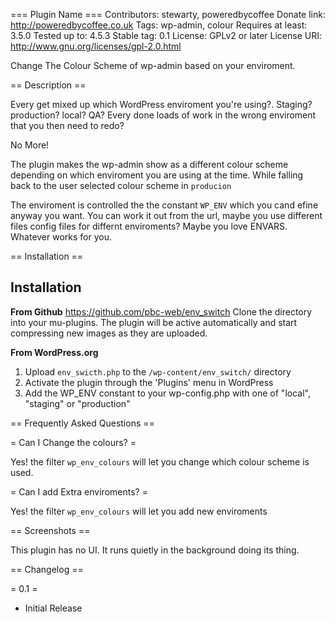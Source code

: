 === Plugin Name ===
Contributors: stewarty, poweredbycoffee
Donate link: http://poweredbycoffee.co.uk
Tags: wp-admin, colour
Requires at least: 3.5.0
Tested up to: 4.5.3
Stable tag: 0.1
License: GPLv2 or later
License URI: http://www.gnu.org/licenses/gpl-2.0.html


Change The Colour Scheme of wp-admin based on your enviroment.



== Description ==

Every get mixed up which WordPress enviroment you're using?.  Staging? production? local? QA? Every done loads of work in the 
wrong enviroment that you then need to redo?  

No More!

The plugin makes the wp-admin show as a different colour scheme depending on which enviroment you are using at the time. While falling back to the user selected colour scheme in `producion`

The enviroment is controlled the the constant `WP_ENV` which you cand efine anyway you want.  You can work it out from the url,
maybe you use different files config files for differnt enviroments?  Maybe you love ENVARS.  Whatever works for you.

== Installation ==

## Installation

**From Github**
https://github.com/pbc-web/env_switch
Clone the directory into your mu-plugins.  The plugin will be active automatically and start compressing new images as they are uploaded.  

**From WordPress.org**

1. Upload `env_swicth.php` to the `/wp-content/env_switch/` directory
2. Activate the plugin through the 'Plugins' menu in WordPress
3. Add the WP_ENV constant to your wp-config.php with one of "local", "staging" or "production"



== Frequently Asked Questions ==

= Can I Change the colours?  =

Yes! the filter `wp_env_colours` will let you change which colour scheme is used.

= Can I add Extra enviroments?  =

Yes! the filter `wp_env_colours` will let you add new enviroments

== Screenshots ==

This plugin has no UI.  It runs quietly in the background doing its thing.

== Changelog ==

= 0.1 =
* Initial Release
